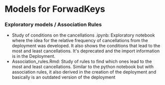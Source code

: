 # Models for ForwadKeys
### Exploratory models / Association Rules
* Study of conditions on the cancellations .ipynb: Exploratory notebook where the idea for the relative frequency of cancellations from the deployment was developed. It also shows the conditions that lead to the most and least cancellations. It's deprecated and the import information is in the Deployment.
* Association_rules.Rmd: Study of rules to find which ones lead to the most and least cancellations. Similar to the python notebook but with association rules, it also derived in the creation of the deployment and basically is an outdated version of the deployment 
